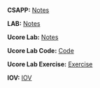 **CSAPP:** [Notes](CSAPP)

**LAB:** [Notes](LAB)

**Ucore Lab:** [Notes](Ucore/Notes/)

**Ucore Lab Code:** [Code](Ucore/Lab/)

**Ucore Lab Exercise:** [Exercise](Ucore/Exercise/)

**IOV:** [IOV](Ucore/IOV/)